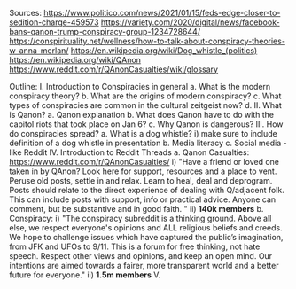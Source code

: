 Sources:
 https://www.politico.com/news/2021/01/15/feds-edge-closer-to-sedition-charge-459573
 https://variety.com/2020/digital/news/facebook-bans-qanon-trump-conspiracy-group-1234728644/
 https://conspirituality.net/wellness/how-to-talk-about-conspiracy-theories-w-anna-merlan/
 https://en.wikipedia.org/wiki/Dog_whistle_(politics)
 https://en.wikipedia.org/wiki/QAnon
 https://www.reddit.com/r/QAnonCasualties/wiki/glossary
 
Outline:
    I. Introduction to Conspiracies in general
        a. What is the modern conspiracy theory?
        b. What are the origins of modern conspiracy?
        c. What types of conspiracies are common in the cultural zeitgeist now?
        d. 
    II. What is Qanon?
        a. Qanon explanation
        b. What does Qanon have to do with the capitol riots that took place on Jan 6?
        c. Why Qanon is dangerous?
    III. How do conspiracies spread?
        a. What is a dog whistle?
            i) make sure to include definition of a dog whistle in presentation
        b. Media literacy 
        c. Social media - like Reddit
    IV. Introduction to Reddit Threads
        a. Qanon Casualties: https://www.reddit.com/r/QAnonCasualties/
            i) "Have a friend or loved one taken in by QAnon? Look here for support, resources and a place to vent. Peruse old posts, settle in and relax. 
            Learn to heal, deal and deprogram. 
            Posts should relate to the direct experience of dealing with Q/adjacent folk. 
            This can include posts with support, info or practical advice. 
            Anyone can comment, but be substantive and in good faith. "
            ii) **140k members**
        b. Conspiracy: 
            i) "The conspiracy subreddit is a thinking ground. Above all else, we respect everyone's opinions and ALL religious beliefs and creeds. 
            We hope to challenge issues which have captured the public’s imagination, from JFK and UFOs to 9/11. 
            This is a forum for free thinking, not hate speech. Respect other views and opinions, and keep an open mind. 
            Our intentions are aimed towards a fairer, more transparent world and a better future for everyone."
            ii) **1.5m members**
    V. 
        
